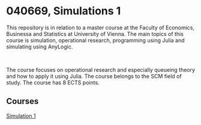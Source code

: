 <h1> 040669, Simulations 1 </h1>
<p>
    This repository is in relation to a master course at the Faculty of Economics, Businessa and Statistics at University of Vienna.
    The main topics of this course is simulation, operational research, programming using Julia and simulating using AnyLogic. 
</p>
<br>
<p>
    The course focuses on operational research and especially queueing theory and how to apply it using Julia. The course belongs to the SCM field of study. The course has 8 ECTS points.
</p>
<h2> Courses </h2>
<a href="https://ufind.univie.ac.at/en/course.html?lv=040669&semester=2024W">Simulation 1</a>
